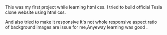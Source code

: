 This was my first project while learning html css. I tried to build official Tesla clone website using html css.
 
And also tried to make it responsive it's not whole responsive aspect ratio of background images are issue for me,Anyeway learning was good .
